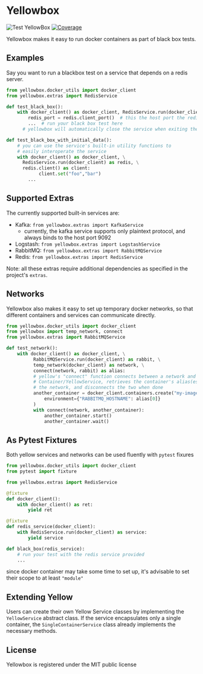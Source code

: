 # Yellowbox
![Test YellowBox](https://github.com/biocatchltd/yellowbox/workflows/Test%20YellowBox/badge.svg?branch=master)
[![Coverage](https://codecov.io/github/biocatchltd/yellowbox/coverage.svg?branch=master)](https://codecov.io/github/biocatchltd/yellowbox?branch=master)


Yellowbox makes it easy to run docker containers as part of black box tests.
## Examples
Say you want to run a blackbox test on a service that depends on a redis server.
```python
from yellowbox.docker_utils import docker_client
from yellowbox.extras import RedisService

def test_black_box():
    with docker_client() as docker_client, RedisService.run(docker_client) as redis:
        redis_port = redis.client_port()  # this the host port the redis
        ...  # run your black box test here
      # yellowbox will automatically close the service when exiting the scope

def test_black_box_with_initial_data():
    # you can use the service's built-in utility functions to
    # easily interoperate the service
    with docker_client() as docker_client, \
      RedisService.run(docker_client) as redis, \
      redis.client() as client:
            client.set("foo","bar")
        ...
```
## Supported Extras
The currently supported built-in services are:
* Kafka: `from yellowbox.extras import KafkaService`
    * currently, the kafka service supports only plaintext protocol, and always binds to the host port 9092
* Logstash: `from yellowbox.extras import LogstashService`
* RabbitMQ: `from yellowbox.extras import RabbitMQService`
* Redis: `from yellowbox.extras import RedisService`

Note: all these extras require additional dependencies as specified in the project's `extras`.
## Networks
Yellowbox also makes it easy to set up temporary docker networks, so that different containers and services can
communicate directly.
```python
from yellowbox.docker_utils import docker_client
from yellowbox import temp_network, connect
from yellowbox.extras import RabbitMQService

def test_network():
    with docker_client() as docker_client, \
          RabbitMQService.run(docker_client) as rabbit, \
          temp_network(docker_client) as network, \
          connect(network, rabbit) as alias:
          # yellow's "connect" function connects between a network and a
          # Container/YellowService, retrieves the container's alias(es) on 
          # the network, and disconnects the two when done
          another_container = docker_client.containers.create("my-image", 
              environment={"RABBITMQ_HOSTNAME": alias[0]}
          )
          with connect(network, another_container):
              another_container.start()
              another_container.wait()
```
## As Pytest Fixtures
Both yellow services and networks can be used fluently with `pytest` fixures
```python
from yellowbox.docker_utils import docker_client
from pytest import fixture

from yellowbox.extras import RedisService

@fixture
def docker_client():
    with docker_client() as ret:
        yield ret

@fixture
def redis_service(docker_client):
    with RedisService.run(docker_client) as service:
        yield service

def black_box(redis_service):
    # run your test with the redis service provided
    ...
```
since docker container may take some time to set up, it's advisable to set their scope to at least `"module"`
## Extending Yellow
Users can create their own Yellow Service classes by implementing the `YellowService` abstract class.
If the service encapsulates only a single container, the `SingleContainerService` class already implements
the necessary methods.

## License
Yellowbox is registered under the MIT public license
